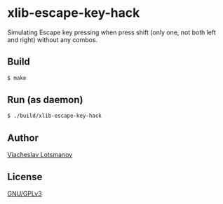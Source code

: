 xlib-escape-key-hack
====================

Simulating Escape key pressing when press shift (only one, not both left and right)
without any combos.

Build
-----

```bash
$ make
```

Run (as daemon)
---------------

```bash
$ ./build/xlib-escape-key-hack
```

Author
------

[Viacheslav Lotsmanov](https://github.com/unclechu)

License
-------

[GNU/GPLv3](./LICENSE)
